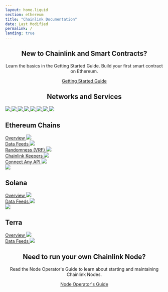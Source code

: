 ```yaml
---
layout: home.liquid
section: ethereum
title: "Chainlink Documentation"
date: Last Modified
permalink: /
landing: true
---
```


<div>
  <div class="markdown-body">
    <div align="center">
      <div>
        <h2>New to Chainlink and Smart Contracts?</h2>
        <p>
          Learn the basics in the Getting Started Guide. Build your first smart contract on Ethereum.
        </p>
      </div>
      <a href="/getting-started/" class="cl-button--ghost">
        Getting Started Guide
      </a>
    </div>
    <h2 align="center" margin="0">Networks and Services</h2>
    <div class="cl-servicecard">
      <div>
        <a href="/ethereum/">
          <div class = "cl-servicecard-logos">
            <img src="/images/logos/harmony.svg" loading="lazy" />
            <img src="/images/logos/fantom.svg" loading="lazy" />
            <img src="/images/logos/avalanche.svg" loading="lazy" />
            <img src="/images/logos/huobi.svg" loading="lazy" />
            <img src="/images/logos/xdai.svg" loading="lazy" />
            <img src="/images/logos/polygon.svg" loading="lazy" />
            <img src="/images/logos/binance.svg" loading="lazy" />
            <img src="/images/logos/ethereum.svg" loading="lazy" />
          </div>
        </a>
        <h2 class="cl-servicecard-h2">Ethereum Chains</h2>
        <div class="cl-servicecard-link">
          <a href="/docs/architecture-overview/">
            Overview
          </a>
          <img src="/images/misc/arrow-right.svg"
            loading="lazy"
          />
        </div>
        <div class="cl-servicecard-link">
          <a href="/docs/using-chainlink-reference-contracts/">
            Data Feeds
          </a>
          <img src="/images/misc/arrow-right.svg"
            loading="lazy"
          />
        </div>
        <div class="cl-servicecard-link">
          <a href="/docs/chainlink-vrf/">
            Randomness (VRF)
          </a>
          <img src="/images/misc/arrow-right.svg"
            loading="lazy"
          />
        </div>
        <div class="cl-servicecard-link">
          <a href="/docs/chainlink-keepers/introduction/">
            Chainlink Keepers
          </a>
          <img src="/images/misc/arrow-right.svg"
            loading="lazy"
          />
        </div>
        <div class="cl-servicecard-link">
          <a href="/docs/request-and-receive-data/">
            Connect Any API
          </a>
          <img src="/images/misc/arrow-right.svg"
            loading="lazy"
          />
        </div>
      </div>
      <div>
        <div class = "cl-servicecard-logos">
          <img src="/images/logos/solana.svg" loading="lazy" />
        </div>
        <h2 class="cl-servicecard-h2">Solana</h2>
        <div class="cl-servicecard-link">
          <a href="/docs/solana/">
            Overview
          </a>
          <img src="/images/misc/arrow-right.svg"
            loading="lazy"
          />
        </div>
        <div class="cl-servicecard-link">
          <a href="/docs/solana/using-data-feeds-solana/">
            Data Feeds
          </a>
          <img src="/images/misc/arrow-right.svg"
            loading="lazy"
          />
        </div>
      </div>
      <div>
        <div class = "cl-servicecard-logos">
          <img src="/images/logos/terra.svg" loading="lazy" />
        </div>
        <h2 class="cl-servicecard-h2">Terra</h2>
        <div class="cl-servicecard-link">
          <a href="/docs/terra/">
            Overview
          </a>
          <img src="/images/misc/arrow-right.svg"
            loading="lazy"
          />
        </div>
        <div class="cl-servicecard-link">
          <a href="/docs/terra/using-data-feeds-terra/">
            Data Feeds
          </a>
          <img src="/images/misc/arrow-right.svg"
            loading="lazy"
          />
        </div>
      </div>
    </div>
    <div align="center">
      <div>
        <h2>Need to run your own Chainlink Node?</h2>
        <p>
          Read the Node Operator's Guide to learn about starting and maintaining Chainlink Nodes.
        </p>
      </div>
      <a href="/getting-started/" class="cl-button--ghost">
        Node Operator's Guide
      </a>
    </div>
  </div>
</div>
